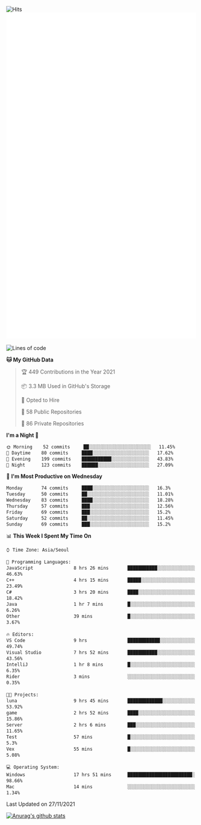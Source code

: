 ![Hits](https://hits.seeyoufarm.com/api/count/incr/badge.svg?url=https%3A%2F%2Fgithub.com%2Fkokose1234&count_bg=%2379C83D&title_bg=%23555555&icon=apple.svg&icon_color=%23E7E7E7&title=hits&edge_flat=false)
<br/>
![Metrics](https://github.com/kokose1234/kokose1234/blob/main/github-metrics.svg)

<!--START_SECTION:waka-->
![Lines of code](https://img.shields.io/badge/From%20Hello%20World%20I%27ve%20Written-11.7%20million%20lines%20of%20code-blue)

**🐱 My GitHub Data** 

> 🏆 449 Contributions in the Year 2021
 > 
> 📦 3.3 MB Used in GitHub's Storage 
 > 
> 💼 Opted to Hire
 > 
> 📜 58 Public Repositories 
 > 
> 🔑 86 Private Repositories  
 > 
**I'm a Night 🦉** 

```text
🌞 Morning    52 commits     ██░░░░░░░░░░░░░░░░░░░░░░░   11.45% 
🌆 Daytime    80 commits     ████░░░░░░░░░░░░░░░░░░░░░   17.62% 
🌃 Evening    199 commits    ███████████░░░░░░░░░░░░░░   43.83% 
🌙 Night      123 commits    ██████░░░░░░░░░░░░░░░░░░░   27.09%

```
📅 **I'm Most Productive on Wednesday** 

```text
Monday       74 commits     ████░░░░░░░░░░░░░░░░░░░░░   16.3% 
Tuesday      50 commits     ██░░░░░░░░░░░░░░░░░░░░░░░   11.01% 
Wednesday    83 commits     ████░░░░░░░░░░░░░░░░░░░░░   18.28% 
Thursday     57 commits     ███░░░░░░░░░░░░░░░░░░░░░░   12.56% 
Friday       69 commits     ███░░░░░░░░░░░░░░░░░░░░░░   15.2% 
Saturday     52 commits     ██░░░░░░░░░░░░░░░░░░░░░░░   11.45% 
Sunday       69 commits     ███░░░░░░░░░░░░░░░░░░░░░░   15.2%

```


📊 **This Week I Spent My Time On** 

```text
⌚︎ Time Zone: Asia/Seoul

💬 Programming Languages: 
JavaScript               8 hrs 26 mins       ███████████░░░░░░░░░░░░░░   46.63% 
C++                      4 hrs 15 mins       █████░░░░░░░░░░░░░░░░░░░░   23.49% 
C#                       3 hrs 20 mins       ████░░░░░░░░░░░░░░░░░░░░░   18.42% 
Java                     1 hr 7 mins         █░░░░░░░░░░░░░░░░░░░░░░░░   6.26% 
Other                    39 mins             █░░░░░░░░░░░░░░░░░░░░░░░░   3.67%

🔥 Editors: 
VS Code                  9 hrs               ████████████░░░░░░░░░░░░░   49.74% 
Visual Studio            7 hrs 52 mins       ███████████░░░░░░░░░░░░░░   43.56% 
IntelliJ                 1 hr 8 mins         █░░░░░░░░░░░░░░░░░░░░░░░░   6.35% 
Rider                    3 mins              ░░░░░░░░░░░░░░░░░░░░░░░░░   0.35%

🐱‍💻 Projects: 
luna                     9 hrs 45 mins       █████████████░░░░░░░░░░░░   53.92% 
game                     2 hrs 52 mins       ████░░░░░░░░░░░░░░░░░░░░░   15.86% 
Server                   2 hrs 6 mins        ███░░░░░░░░░░░░░░░░░░░░░░   11.65% 
Test                     57 mins             █░░░░░░░░░░░░░░░░░░░░░░░░   5.3% 
Vex                      55 mins             █░░░░░░░░░░░░░░░░░░░░░░░░   5.08%

💻 Operating System: 
Windows                  17 hrs 51 mins      ████████████████████████░   98.66% 
Mac                      14 mins             ░░░░░░░░░░░░░░░░░░░░░░░░░   1.34%

```


 Last Updated on 27/11/2021
<!--END_SECTION:waka-->

[![Anurag's github stats](https://github-readme-stats.vercel.app/api?username=kokose1234&theme=dracula)](https://github.com/anuraghazra/github-readme-stats)



	
